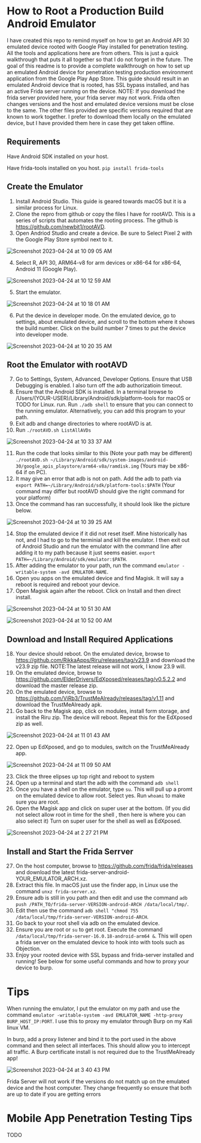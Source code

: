 # How to Root a Production Build Android Emulator

I have created this repo to remind myself on how to get an Android API 30 emulated device rooted with Google Play installed for penetration testing. All the tools and applications here are from others. This is just a quick walkthrough that puts it all together so that I do not forget in the future. The goal of this readme is to provide a complete walkthrough on how to set up an emulated Android device for penetration testing production environment application from the Google Play App Store. This guide should result in an emulated Android device that is rooted, has SSL bypass installed, and has an active Frida server running on the device. NOTE: If you download the frida server provided here, your frida server may not work. Frida often changes versions and the host and emulated device versions must be close to the same. The other files provided are specific versions required that are known to work together. I prefer to download them locally on the emulated device, but I have provided them here in case they get taken offline.

## Requirements

Have Android SDK installed on your host.

Have frida-tools installed on you host. `pip install frida-tools`

## Create the Emulator

1. Install Android Studio. This guide is geared towards macOS but it is a similar process for Linux.
2. Clone the repro from github or copy the files I have for rootAVD.  This is a series of scripts that automates the rooting process. The github is https://github.com/newbit1/rootAVD.
3. Open Andriod Studio and create a device. Be sure to Select Pixel 2 with the Google Play Store symbol next to it.

![Screenshot 2023-04-24 at 10 09 05 AM](https://user-images.githubusercontent.com/130098009/234039076-010b91a4-fe37-4be8-a35c-0ab7b58eb0fb.png)

4. Select R, API 30, ARM64-v8 for arm devices or x86-64 for x86-64, Android 11 (Google Play).

![Screenshot 2023-04-24 at 10 12 59 AM](https://user-images.githubusercontent.com/130098009/234040328-337b01d3-2744-4cdc-8bc5-22555b65c92a.png)

5. Start the emulator.

![Screenshot 2023-04-24 at 10 18 01 AM](https://user-images.githubusercontent.com/130098009/234041096-1af3ddb4-80a9-47ad-9a27-985167f2c5d1.png)

6. Put the device in developer mode. On the emulated device, go to settings, about emulated device, and scroll to the bottom where it shows the build number. Click on the build number 7 times to put the device into developer mode.

![Screenshot 2023-04-24 at 10 20 35 AM](https://user-images.githubusercontent.com/130098009/234041707-1713ee1e-b394-460e-8076-9591032e7d93.png)

## Root the Emulator with rootAVD

7. Go to Settings, System, Advanced, Developer Options. Ensure that USB Debugging is enabled. I also turn off the adb authorizatioin timeout.
8. Ensure that the Android SDK is installed. In a terminal browse to /Users/(YOUR-USER)/Library/Android/sdk/platform-tools for macOS or TODO for Linux. run. Run `./adb shell` to ensure that you can connect to the running emulator. Alternatively, you can add this program to your path.
9. Exit adb and change directories to where rootAVD is at.
10. Run `./rootAVD.sh ListAllAVDs`

![Screenshot 2023-04-24 at 10 33 37 AM](https://user-images.githubusercontent.com/130098009/234115189-ead22922-d8fc-4a7c-9d3e-bb15b0cc2125.png)

11. Run the code that looks similar to this (Note your path may be different) `./rootAVD.sh ~/Library/Android/sdk/system-images/android-30/google_apis_playstore/arm64-v8a/ramdisk.img` (Yours may be x86-64 if on PC).
12. It may give an error that adb is not on path. Add the adb to path via `export PATH=~/Library/Android/sdk/platform-tools:$PATH` (Your command may differ but rootAVD should give the right command for your platform)
13. Once the command has ran successfully, it should look like the picture below.

![Screenshot 2023-04-24 at 10 39 25 AM](https://user-images.githubusercontent.com/130098009/234047010-43cdd220-c57b-4ccc-86d7-e8f96fcf911e.png)

14. Stop the emulated device if it did not reset itself. Mine historically has not, and I had to go to the terminial and kill the emulator. I then exit out of Android Studio and run the emulator with the command line after adding it to my path because it just seems easier. `export PATH=~/Library/Android/sdk/emulator:$PATH`.
15. After adding the emulator to your path, run the command `emulator -writable-system -avd EMULATOR-NAME`.
16. Open you apps on the emulated device and find Magisk. It will say a reboot is required and reboot your device.
17. Open Magisk again after the reboot.  Click on Install and then direct install.

![Screenshot 2023-04-24 at 10 51 30 AM](https://user-images.githubusercontent.com/130098009/234050001-5a156d36-6a95-4973-af03-6a7a8dd16b22.png)

![Screenshot 2023-04-24 at 10 52 00 AM](https://user-images.githubusercontent.com/130098009/234050210-1d813817-8fbf-4826-8bf9-ce9f11c7f065.png)

## Download and Install Required Applications

18. Your device should reboot. On the emulated device, browse to https://github.com/RikkaApps/Riru/releases/tag/v23.9 and download the v23.9 zip file. NOTE:The latest release will not work, I know 23.9 will.
19. On the emulated device, browse to https://github.com/ElderDrivers/EdXposed/releases/tag/v0.5.2.2 and download the master release zip.
20. On the emulated device, browse to https://github.com/ViRb3/TrustMeAlready/releases/tag/v1.11 and download the TrustMeAlready apk.
21. Go back to the Magisk app, click on modules, install form storage, and install the Riru zip. The device will reboot. Repeat this for the EdXposed  zip as well.

![Screenshot 2023-04-24 at 11 01 43 AM](https://user-images.githubusercontent.com/130098009/234115591-54bda8c3-752e-4189-9c4a-c87d332cc676.png)

22. Open up EdXposed, and go to modules, switch on the TrustMeAlready app.

![Screenshot 2023-04-24 at 11 09 50 AM](https://user-images.githubusercontent.com/130098009/234097648-cda12318-621f-42c7-a5bd-c086ff4d4ca5.png)

23. Click the three elipses up top right and reboot to system
24. Open up a terminal and start the adb with the command `adb shell`
25. Once you have a shell on the emulator, type `su`. This will pull up a promt on the emulated device to allow root. Select yes. Run `whoami` to make sure you are root.
26. Open the Magisk app and click on super user at the bottom. (If you did not select allow root in time for the shell , then here is where you can also select it) Turn on super user for the shell as well as EdXposed.

![Screenshot 2023-04-24 at 2 27 21 PM](https://user-images.githubusercontent.com/130098009/234096348-71a0e86b-6d4d-49b7-bffd-99b4820f4b9f.png)

## Install and Start the Frida Serrver

27. On the host computer, browse to https://github.com/frida/frida/releases and download the latest frida-server-android-YOUR_EMULATOR_ARCH.xz.
28. Extract this file. In macOS just use the finder app, in Linux use the command `unxz frida-server.xz`.
29. Ensure adb is still in you path and then edit and use the command `adb push /PATH_TO/frida-server-VERSION-android-ARCH /data/local/tmp/`.
30. Edit then use the command `adb shell "chmod 755 /data/local/tmp/frida-server-VERSION-android-ARCH`.
31. Go back to your root shell via adb on the emulated device.
32. Ensure you are root or `su` to get root. Execute the command `/data/local/tmp/frida-server-16.0.18-android-arm64 &`. This will open a frida server on the emulated device to hook into with tools such as Objection.
33. Enjoy your rooted device with SSL bypass and frida-server installed and running! See below for some useful commands and how to proxy your device to burp.


# Tips


When running the emulator, I put the emulator on my path and use the command `emulator -writable-system -avd EMULATOR_NAME -http-proxy BURP_HOST_IP:PORT`. I use this to proxy my emulator through Burp on my Kali linux VM.

In burp, add a proxy listener and bind it to the port used in the above command and then select all interfaces. This should allow you to intercept all traffic. A Burp certificate install is not required due to the TrustMeAlready app!

![Screenshot 2023-04-24 at 3 40 43 PM](https://user-images.githubusercontent.com/130098009/234112398-04858390-2e95-4431-b943-cf80dab6cbee.png)

Frida Server will not work if the versions do not match up on the emulated device and the host computer. They change frequently so ensure that both are up to date if you are getting errors

# Mobile App Penetration Testing Tips


TODO


